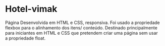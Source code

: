 # Hotel-vimak
Página  Desenvolvida em HTML e CSS, responsiva.
Foi usado a propriedade flexbox para o alinhamento dos itens/ conteúdo.
Destinado principalmente para iniciantes em HTML e CSS que pretendem criar uma página sem usar a propriedade float.
